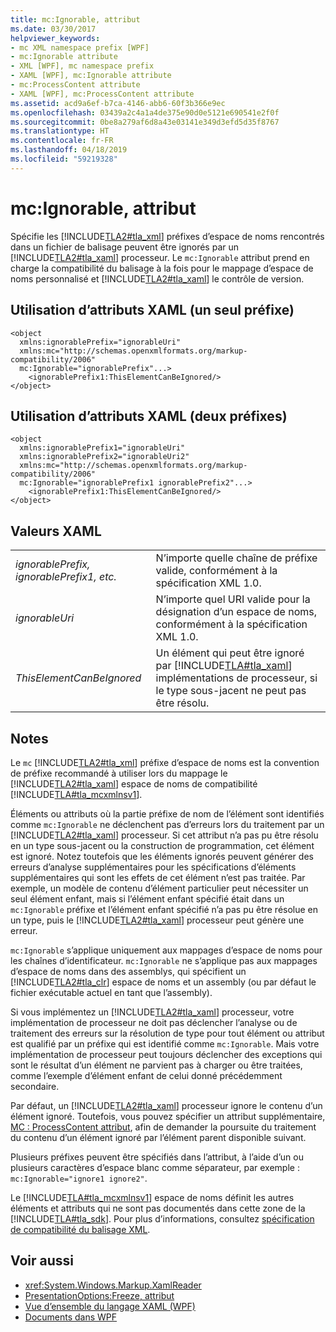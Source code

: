 ```yaml
---
title: mc:Ignorable, attribut
ms.date: 03/30/2017
helpviewer_keywords:
- mc XML namespace prefix [WPF]
- mc:Ignorable attribute
- XML [WPF], mc namespace prefix
- XAML [WPF], mc:Ignorable attribute
- mc:ProcessContent attribute
- XAML [WPF], mc:ProcessContent attribute
ms.assetid: acd9a6ef-b7ca-4146-abb6-60f3b366e9ec
ms.openlocfilehash: 03439a2c4a1a4de375e90d0e5121e690541e2f0f
ms.sourcegitcommit: 0be8a279af6d8a43e03141e349d3efd5d35f8767
ms.translationtype: HT
ms.contentlocale: fr-FR
ms.lasthandoff: 04/18/2019
ms.locfileid: "59219328"
---
```

# <a name="mcignorable-attribute"></a>mc:Ignorable, attribut
Spécifie les [!INCLUDE[TLA2#tla_xml](../../../../includes/tla2sharptla-xml-md.md)] préfixes d’espace de noms rencontrés dans un fichier de balisage peuvent être ignorés par un [!INCLUDE[TLA2#tla_xaml](../../../../includes/tla2sharptla-xaml-md.md)] processeur. Le `mc:Ignorable` attribut prend en charge la compatibilité du balisage à la fois pour le mappage d’espace de noms personnalisé et [!INCLUDE[TLA2#tla_xaml](../../../../includes/tla2sharptla-xaml-md.md)] le contrôle de version.  
  
## <a name="xaml-attribute-usage-single-prefix"></a>Utilisation d’attributs XAML (un seul préfixe)  
  
```  
<object  
  xmlns:ignorablePrefix="ignorableUri"  
  xmlns:mc="http://schemas.openxmlformats.org/markup-compatibility/2006"  
  mc:Ignorable="ignorablePrefix"...>  
    <ignorablePrefix1:ThisElementCanBeIgnored/>  
</object>  
```  
  
## <a name="xaml-attribute-usage-two-prefixes"></a>Utilisation d’attributs XAML (deux préfixes)  
  
```  
<object  
  xmlns:ignorablePrefix1="ignorableUri"  
  xmlns:ignorablePrefix2="ignorableUri2"  
  xmlns:mc="http://schemas.openxmlformats.org/markup-compatibility/2006"  
  mc:Ignorable="ignorablePrefix1 ignorablePrefix2"...>  
    <ignorablePrefix1:ThisElementCanBeIgnored/>  
</object>  
```  
  
## <a name="xaml-values"></a>Valeurs XAML  
  
|||  
|-|-|  
|*ignorablePrefix, ignorablePrefix1, etc.*|N’importe quelle chaîne de préfixe valide, conformément à la spécification XML 1.0.|  
|*ignorableUri*|N’importe quel URI valide pour la désignation d’un espace de noms, conformément à la spécification XML 1.0.|  
|*ThisElementCanBeIgnored*|Un élément qui peut être ignoré par [!INCLUDE[TLA#tla_xaml](../../../../includes/tlasharptla-xaml-md.md)] implémentations de processeur, si le type sous-jacent ne peut pas être résolu.|  
  
## <a name="remarks"></a>Notes  
 Le `mc` [!INCLUDE[TLA2#tla_xml](../../../../includes/tla2sharptla-xml-md.md)] préfixe d’espace de noms est la convention de préfixe recommandé à utiliser lors du mappage le [!INCLUDE[TLA2#tla_xaml](../../../../includes/tla2sharptla-xaml-md.md)] espace de noms de compatibilité [!INCLUDE[TLA#tla_mcxmlnsv1](../../../../includes/tlasharptla-mcxmlnsv1-md.md)].  
  
 Éléments ou attributs où la partie préfixe de nom de l’élément sont identifiés comme `mc:Ignorable` ne déclenchent pas d’erreurs lors du traitement par un [!INCLUDE[TLA2#tla_xaml](../../../../includes/tla2sharptla-xaml-md.md)] processeur. Si cet attribut n’a pas pu être résolu en un type sous-jacent ou la construction de programmation, cet élément est ignoré. Notez toutefois que les éléments ignorés peuvent générer des erreurs d’analyse supplémentaires pour les spécifications d’éléments supplémentaires qui sont les effets de cet élément n’est pas traitée. Par exemple, un modèle de contenu d’élément particulier peut nécessiter un seul élément enfant, mais si l’élément enfant spécifié était dans un `mc:Ignorable` préfixe et l’élément enfant spécifié n’a pas pu être résolue en un type, puis le [!INCLUDE[TLA2#tla_xaml](../../../../includes/tla2sharptla-xaml-md.md)] processeur peut génère une erreur.  
  
 `mc:Ignorable` s’applique uniquement aux mappages d’espace de noms pour les chaînes d’identificateur. `mc:Ignorable` ne s’applique pas aux mappages d’espace de noms dans des assemblys, qui spécifient un [!INCLUDE[TLA2#tla_clr](../../../../includes/tla2sharptla-clr-md.md)] espace de noms et un assembly (ou par défaut le fichier exécutable actuel en tant que l’assembly).  
  
 Si vous implémentez un [!INCLUDE[TLA2#tla_xaml](../../../../includes/tla2sharptla-xaml-md.md)] processeur, votre implémentation de processeur ne doit pas déclencher l’analyse ou de traitement des erreurs sur la résolution de type pour tout élément ou attribut est qualifié par un préfixe qui est identifié comme `mc:Ignorable`. Mais votre implémentation de processeur peut toujours déclencher des exceptions qui sont le résultat d’un élément ne parvient pas à charger ou être traitées, comme l’exemple d’élément enfant de celui donné précédemment secondaire.  
  
 Par défaut, un [!INCLUDE[TLA2#tla_xaml](../../../../includes/tla2sharptla-xaml-md.md)] processeur ignore le contenu d’un élément ignoré. Toutefois, vous pouvez spécifier un attribut supplémentaire, [MC : ProcessContent attribut](mc-processcontent-attribute.md), afin de demander la poursuite du traitement du contenu d’un élément ignoré par l’élément parent disponible suivant.  
  
 Plusieurs préfixes peuvent être spécifiés dans l’attribut, à l’aide d’un ou plusieurs caractères d’espace blanc comme séparateur, par exemple : `mc:Ignorable="ignore1 ignore2"`.  

 Le [!INCLUDE[TLA#tla_mcxmlnsv1](../../../../includes/tlasharptla-mcxmlnsv1-md.md)] espace de noms définit les autres éléments et attributs qui ne sont pas documentés dans cette zone de la [!INCLUDE[TLA#tla_sdk](../../../../includes/tlasharptla-sdk-md.md)]. Pour plus d’informations, consultez [spécification de compatibilité du balisage XML](/office/open-xml/introduction-to-markup-compatibility#markup-compatibility-in-the-open-xml-file-formats-specification).  
  
## <a name="see-also"></a>Voir aussi

- <xref:System.Windows.Markup.XamlReader>
- [PresentationOptions:Freeze, attribut](presentationoptions-freeze-attribute.md)
- [Vue d’ensemble du langage XAML (WPF)](xaml-overview-wpf.md)
- [Documents dans WPF](documents-in-wpf.md)
